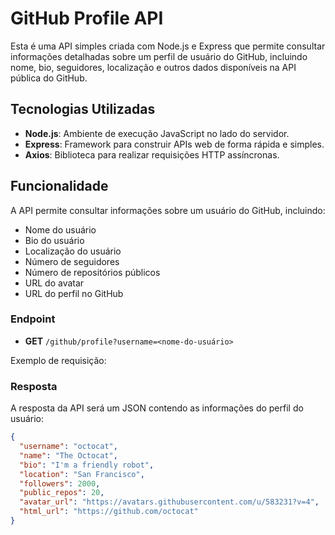 # GitHub Profile API

Esta é uma API simples criada com Node.js e Express que permite consultar informações detalhadas sobre um perfil de usuário do GitHub, incluindo nome, bio, seguidores, localização e outros dados disponíveis na API pública do GitHub.

## Tecnologias Utilizadas

- **Node.js**: Ambiente de execução JavaScript no lado do servidor.
- **Express**: Framework para construir APIs web de forma rápida e simples.
- **Axios**: Biblioteca para realizar requisições HTTP assíncronas.

## Funcionalidade

A API permite consultar informações sobre um usuário do GitHub, incluindo:

- Nome do usuário
- Bio do usuário
- Localização do usuário
- Número de seguidores
- Número de repositórios públicos
- URL do avatar
- URL do perfil no GitHub

### Endpoint

- **GET** `/github/profile?username=<nome-do-usuário>`

Exemplo de requisição:


### Resposta

A resposta da API será um JSON contendo as informações do perfil do usuário:

```json
{
  "username": "octocat",
  "name": "The Octocat",
  "bio": "I'm a friendly robot",
  "location": "San Francisco",
  "followers": 2000,
  "public_repos": 20,
  "avatar_url": "https://avatars.githubusercontent.com/u/583231?v=4",
  "html_url": "https://github.com/octocat"
}
